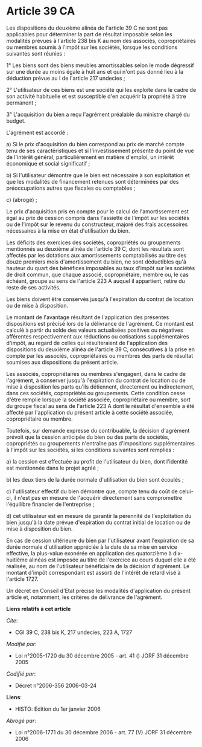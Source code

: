 # Article 39 CA

Les dispositions du deuxième alinéa de l'article 39 C ne sont pas applicables pour déterminer la part de résultat imposable
selon les modalités prévues à l'article 238 bis K au nom des associés, copropriétaires ou membres soumis à l'impôt sur les
sociétés, lorsque les conditions suivantes sont réunies :

1° Les biens sont des biens meubles amortissables selon le mode dégressif sur une durée au moins égale à huit ans et qui
n'ont pas donné lieu à la déduction prévue au I de l'article 217 undecies ;

2° L'utilisateur de ces biens est une société qui les exploite dans le cadre de son activité habituelle et est susceptible
d'en acquérir la propriété à titre permanent ;

3° L'acquisition du bien a reçu l'agrément préalable du ministre chargé du budget.

L'agrément est accordé :

a) Si le prix d'acquisition du bien correspond au prix de marché compte tenu de ses caractéristiques et si l'investissement
présente du point de vue de l'intérêt général, particulièrement en matière d'emploi, un intérêt économique et social
significatif ;

b) Si l'utilisateur démontre que le bien est nécessaire à son exploitation et que les modalités de financement retenues sont
déterminées par des préoccupations autres que fiscales ou comptables ;

c) (abrogé) ;

Le prix d'acquisition pris en compte pour le calcul de l'amortissement est égal au prix de cession compris dans l'assiette de
l'impôt sur les sociétés ou de l'impôt sur le revenu du constructeur, majoré des frais accessoires nécessaires à la mise en
état d'utilisation du bien.

Les déficits des exercices des sociétés, copropriétés ou groupements mentionnés au deuxième alinéa de l'article 39 C, dont
les résultats sont affectés par les dotations aux amortissements comptabilisés au titre des douze premiers mois
d'amortissement du bien, ne sont déductibles qu'à hauteur du quart des bénéfices imposables au taux d'impôt sur les sociétés
de droit commun, que chaque associé, copropriétaire, membre ou, le cas échéant, groupe au sens de l'article 223 A auquel il
appartient, retire du reste de ses activités.

Les biens doivent être conservés jusqu'à l'expiration du contrat de location ou de mise à disposition.

Le montant de l'avantage résultant de l'application des présentes dispositions est précisé lors de la délivrance de
l'agrément. Ce montant est calculé à partir du solde des valeurs actualisées positives ou négatives afférentes respectivement
aux réductions ou cotisations supplémentaires d'impôt, au regard de celles qui résulteraient de l'application des
dispositions du deuxième alinéa de l'article 39 C, consécutives à la prise en compte par les associés, copropriétaires ou
membres des parts de résultat soumises aux dispositions du présent article.

Les associés, copropriétaires ou membres s'engagent, dans le cadre de l'agrément, à conserver jusqu'à l'expiration du contrat
de location ou de mise à disposition les parts qu'ils détiennent, directement ou indirectement, dans ces sociétés,
copropriétés ou groupements. Cette condition cesse d'être remplie lorsque la société associée, copropriétaire ou membre, sort
du groupe fiscal au sens de l'article 223 A dont le résultat d'ensemble a été affecté par l'application du présent article à
cette société associée, copropriétaire ou membre.

Toutefois, sur demande expresse du contribuable, la décision d'agrément prévoit que la cession anticipée du bien ou des parts
de sociétés, copropriétés ou groupements n'entraîne pas d'impositions supplémentaires à l'impôt sur les sociétés, si les
conditions suivantes sont remplies :

a) la cession est effectuée au profit de l'utilisateur du bien, dont l'identité est mentionnée dans le projet agréé ;

b) les deux tiers de la durée normale d'utilisation du bien sont écoulés ;

c) l'utilisateur effectif du bien démontre que, compte tenu du coût de celui-ci, il n'est pas en mesure de l'acquérir
directement sans compromettre l'équilibre financier de l'entreprise ;

d) cet utilisateur est en mesure de garantir la pérennité de l'exploitation du bien jusqu'à la date prévue d'expiration du
contrat initial de location ou de mise à disposition du bien.

En cas de cession ultérieure du bien par l'utilisateur avant l'expiration de sa durée normale d'utilisation appréciée à la
date de sa mise en service effective, la plus-value exonérée en application des quatorzième à dix-huitième alinéas est
imposée au titre de l'exercice au cours duquel elle a été réalisée, au nom de l'utilisateur bénéficiaire de la décision
d'agrément. Le montant d'impôt correspondant est assorti de l'intérêt de retard visé à l'article 1727.

Un décret en Conseil d'Etat précise les modalités d'application du présent article et, notamment, les critères de délivrance
de l'agrément.

**Liens relatifs à cet article**

_Cite_:

  - CGI 39 C, 238 bis K, 217 undecies, 223 A, 1727

_Modifié par_:

  - Loi n°2005-1720 du 30 décembre 2005 - art. 41 () JORF 31 décembre 2005

_Codifié par_:

  - Décret n°2006-356 2006-03-24

**Liens**:

  - HISTO: Edition du 1er janvier 2006

_Abrogé par_:

  - Loi n°2006-1771 du 30 décembre 2006 - art. 77 (V) JORF 31 décembre 2006
